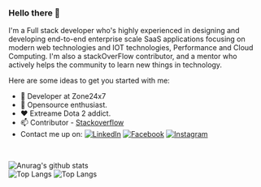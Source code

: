 ### Hello there 👋

I'm a Full stack developer who's highly experienced in designing and developing end-to-end enterprise scale SaaS applications focusing on modern web technologies and IOT technologies, Performance and Cloud Computing. I'm also a stackOverFlow contributor, and a mentor who actively helps the community to learn new things in technology.

Here are some ideas to get you started with me:
- 🔭 Developer at Zone24x7
- 🌱 Opensource enthusiast.
- ❤  Extreame Dota 2 addict. 
- 📫 Contributor - <a href="https://stackoverflow.com/users/4672460/selaka-nanayakkara?tab=profile" target="_blank"><img src="" alt="">Stackoverflow</a>
- Contact me up on: 
<a href="https://www.linkedin.com/in/selaka-nanayakkara-7b0a4a56/" target="_blank"><img src="https://img.shields.io/badge/LinkedIn-%230077B5.svg?&style=flat-square&logo=linkedin&logoColor=white" alt="LinkedIn"></a>
<a href="https://www.facebook.com/profile.php?id=100002950452810" target="_blank"><img src="https://img.shields.io/badge/Facebook-%231877F2.svg?&style=flat-square&logo=facebook&logoColor=white" alt="Facebook"></a>
<a href="https://www.instagram.com/selaa.online/" target="_blank"><img src="https://img.shields.io/badge/Instagram-%23E4405F.svg?&style=flat-square&logo=instagram&logoColor=white" alt="Instagram"></a>
<br>



![Anurag's github stats](https://github-readme-stats.vercel.app/api?username=SelakaKithmal&count_private=true&show_icons=true&include_all_commits=true)<br>
![Top Langs](https://github-readme-stats.vercel.app/api/top-langs/?username=SelakaKithmal&layout=compact)
![Top Langs](https://github-readme-stats.vercel.app/api/top-langs/?username=SelakaKithmal&layout=compact&langs_count=10)
